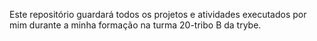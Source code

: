 Este repositório guardará todos os projetos e atividades executados por mim durante a minha formação na turma 20-tribo B da trybe.
